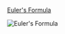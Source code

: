 [Euler's Formula](https://en.wikipedia.org/wiki/Euler%27s_formula)

![Euler's Formula](https://upload.wikimedia.org/wikipedia/commons/7/71/Euler%27s_formula.svg)